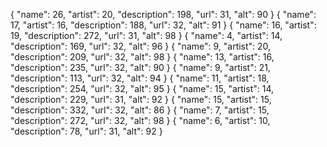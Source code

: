 {
  "name": 26,
  "artist": 20,
  "description": 198,
  "url": 31,
  "alt": 90
}
{
  "name": 17,
  "artist": 16,
  "description": 188,
  "url": 32,
  "alt": 91
}
{
  "name": 16,
  "artist": 19,
  "description": 272,
  "url": 31,
  "alt": 98
}
{
  "name": 4,
  "artist": 14,
  "description": 169,
  "url": 32,
  "alt": 96
}
{
  "name": 9,
  "artist": 20,
  "description": 209,
  "url": 32,
  "alt": 98
}
{
  "name": 13,
  "artist": 16,
  "description": 235,
  "url": 32,
  "alt": 90
}
{
  "name": 9,
  "artist": 21,
  "description": 113,
  "url": 32,
  "alt": 94
}
{
  "name": 11,
  "artist": 18,
  "description": 254,
  "url": 32,
  "alt": 95
}
{
  "name": 15,
  "artist": 14,
  "description": 229,
  "url": 31,
  "alt": 92
}
{
  "name": 15,
  "artist": 15,
  "description": 332,
  "url": 32,
  "alt": 86
}
{
  "name": 7,
  "artist": 15,
  "description": 272,
  "url": 32,
  "alt": 98
}
{
  "name": 6,
  "artist": 10,
  "description": 78,
  "url": 31,
  "alt": 92
}
